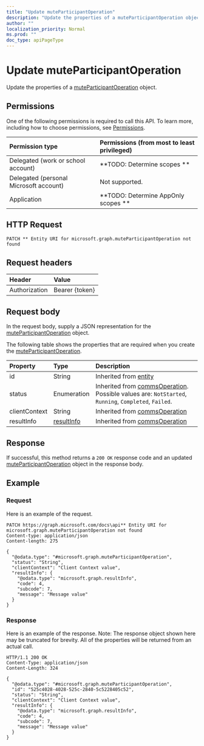 ```yaml
---
title: "Update muteParticipantOperation"
description: "Update the properties of a muteParticipantOperation object."
author: ""
localization_priority: Normal
ms.prod: ""
doc_type: apiPageType
---
```


# Update muteParticipantOperation

Update the properties of a [muteParticipantOperation](../resources/muteparticipantoperation.md) object.

## Permissions
One of the following permissions is required to call this API. To learn more, including how to choose permissions, see [Permissions](/concepts/permissions-reference.md).

|Permission type|Permissions (from most to least privileged)|
|:---|:---|
|Delegated (work or school account)|**TODO: Determine scopes **|
|Delegated (personal Microsoft account)|Not supported.|
|Application|**TODO: Determine AppOnly scopes **|

## HTTP Request
<!-- {
  "blockType": "ignored"
}
-->
``` http
PATCH ** Entity URI for microsoft.graph.muteParticipantOperation not found
```

## Request headers
|Header|Value|
|:---|:---|
|Authorization|Bearer {token}|

## Request body
In the request body, supply a JSON representation for the [muteParticipantOperation](../resources/muteParticipantOperation.md) object.

The following table shows the properties that are required when you create the [muteParticipantOperation](../resources/muteparticipantoperation.md).

|Property|Type|Description|
|:---|:---|:---|
|id|String| Inherited from [entity](../resources/entity.md)|
|status|Enumeration| Inherited from [commsOperation](../resources/commsOperation.md). Possible values are: `NotStarted`, `Running`, `Completed`, `Failed`.|
|clientContext|String| Inherited from [commsOperation](../resources/commsOperation.md)|
|resultInfo|[resultInfo](../resources/resultInfo.md)| Inherited from [commsOperation](../resources/commsOperation.md)|



## Response
If successful, this method returns a `200 OK` response code and an updated [muteParticipantOperation](../resources/muteparticipantoperation.md) object in the response body.

## Example

### Request
Here is an example of the request.
<!-- {
  "blockType": "request",
  "name": "update_muteparticipantoperation"
}
-->
``` http
PATCH https://graph.microsoft.com/docs\api** Entity URI for microsoft.graph.muteParticipantOperation not found
Content-type: application/json
Content-length: 275

{
  "@odata.type": "#microsoft.graph.muteParticipantOperation",
  "status": "String",
  "clientContext": "Client Context value",
  "resultInfo": {
    "@odata.type": "microsoft.graph.resultInfo",
    "code": 4,
    "subcode": 7,
    "message": "Message value"
  }
}
```

### Response
Here is an example of the response. Note: The response object shown here may be truncated for brevity. All of the properties will be returned from an actual call.
<!-- {
  "blockType": "response",
  "truncated": true
}
-->
``` http
HTTP/1.1 200 OK
Content-Type: application/json
Content-Length: 324

{
  "@odata.type": "#microsoft.graph.muteParticipantOperation",
  "id": "525c4028-4028-525c-2840-5c5228405c52",
  "status": "String",
  "clientContext": "Client Context value",
  "resultInfo": {
    "@odata.type": "microsoft.graph.resultInfo",
    "code": 4,
    "subcode": 7,
    "message": "Message value"
  }
}
```

